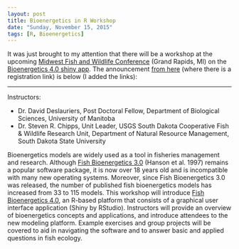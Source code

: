 ```yaml
---
layout: post
title: Bioenergetics in R Workshop
date: "Sunday, November 15, 2015"
tags: [R, Bioenergetics]
---
```


It was just brought to my attention that there will be a workshop at the upcoming [Midwest Fish and Wildlife Conference](http://www.midwestfw.org/html/schedule.shtml) (Grand Rapids, MI) on the [Bioenergetics 4.0 shiny app](https://bioenergetics4.shinyapps.io/bioenergetics4/).  The announcement [from here](http://www.midwestfw.org/html/workshops.shtml#W2) (where there is a registration link) is below (I added the links):

----

Instructors:

* Dr. David Deslauriers, Post Doctoral Fellow, Department of Biological Sciences, University of Manitoba
* Dr. Steven R. Chipps, Unit Leader, USGS South Dakota Cooperative Fish & Wildlife Research Unit, Department of Natural Resource Management, South Dakota State University

Bioenergetics models are widely used as a tool in fisheries management and research. Although [Fish Bioenergetics 3.0](http://aqua.wisc.edu/publications/PDFs/FishBioenergetics3-Manual.pdf) (Hanson et al. 1997) remains a popular software package, it is now over 18 years old and is incompatible with many new operating systems. Moreover, since Fish Bioenergetics 3.0 was released, the number of published fish bioenergetics models has increased from 33 to 115 models. This workshop will introduce [Fish Bioenergetics 4.0](https://bioenergetics4.shinyapps.io/bioenergetics4/), an R-based platform that consists of a graphical user interface application (Shiny by RStudio). Instructors will provide an overview of bioenergetics concepts and applications, and introduce attendees to the new modeling platform. Example exercises and group projects will be covered to aid in navigating the software and to answer basic and applied questions in fish ecology.
